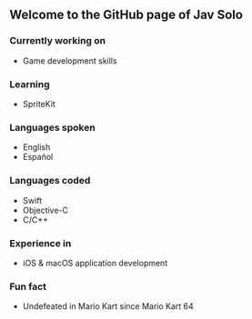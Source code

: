 <!--
**jav-solo/jav-solo** is a ✨ _special_ ✨ repository because its `README.md` (this file) appears on your GitHub profile.

Here are some ideas to get you started:

- 🔭 I’m currently working on ...
- 🌱 I’m currently learning ...
- 👯 I’m looking to collaborate on ...
- 🤔 I’m looking for help with ...
- 💬 Ask me about ...
- 📫 How to reach me: ...
- 😄 Pronouns: ...
- ⚡ Fun fact: ...
-->

## Welcome to the GitHub page of Jav Solo

### Currently working on
- Game development skills

### Learning
- SpriteKit

### Languages spoken
- English
- Español

### Languages coded
- Swift
- Objective-C
- C/C++

### Experience in
- iOS & macOS application development

### Fun fact
- Undefeated in Mario Kart since Mario Kart 64
